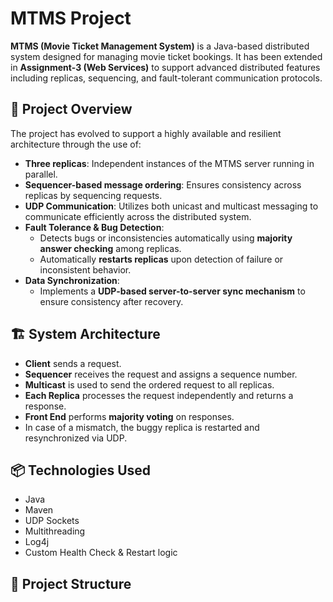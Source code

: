 # MTMS Project

**MTMS (Movie Ticket Management System)** is a Java-based distributed system designed for managing movie ticket bookings. It has been extended in **Assignment-3 (Web Services)** to support advanced distributed features including replicas, sequencing, and fault-tolerant communication protocols.

## 🔧 Project Overview

The project has evolved to support a highly available and resilient architecture through the use of:

- **Three replicas**: Independent instances of the MTMS server running in parallel.
- **Sequencer-based message ordering**: Ensures consistency across replicas by sequencing requests.
- **UDP Communication**: Utilizes both unicast and multicast messaging to communicate efficiently across the distributed system.
- **Fault Tolerance & Bug Detection**:
  - Detects bugs or inconsistencies automatically using **majority answer checking** among replicas.
  - Automatically **restarts replicas** upon detection of failure or inconsistent behavior.
- **Data Synchronization**:
  - Implements a **UDP-based server-to-server sync mechanism** to ensure consistency after recovery.

## 🏗️ System Architecture

- **Client** sends a request.
- **Sequencer** receives the request and assigns a sequence number.
- **Multicast** is used to send the ordered request to all replicas.
- **Each Replica** processes the request independently and returns a response.
- **Front End** performs **majority voting** on responses.
- In case of a mismatch, the buggy replica is restarted and resynchronized via UDP.

## 📦 Technologies Used

- Java
- Maven
- UDP Sockets
- Multithreading
- Log4j
- Custom Health Check & Restart logic

## 📁 Project Structure

